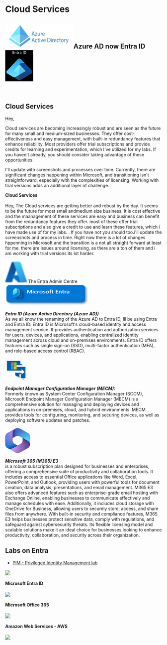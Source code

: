 <h1>Cloud Services <br/></h1>
<h2> <img src="assets/azuread.png"alt="Azure AD" width="220" height="80">Azure AD now Entra ID <img src="assets/entraid.png" alt="Entra ID" width="90" height="100"></h2>
<br>

## Cloud Services

Hey,

Cloud services are becoming increasingly robust and are seen as the future for many small and medium-sized businesses. They offer cost-effectiveness and easy management, with built-in redundancy features that enhance reliability. Most providers offer trial subscriptions and provide credits for learning and experimentation, which I've utilized for my labs. If you haven't already, you should consider taking advantage of these opportunities.

I'll update with screenshots and processes over time. Currently, there are significant changes happening within Microsoft, and transitioning isn't straightforward, especially with the complexities of licensing. Working with trial versions adds an additional layer of challenge.



<b>Cloud Services</b><br><br>
Hey, The Cloud services are getting better and robust by the day. It seems to be the future for most small andmedium size business. It is cost effective and the maanagement of these services are easy and business can benefit from the redundancy features they offer. most of these offer trial subscriptions and also give a credit to use and learn these features, which i have made use of for my labs. . If you have not you should too.i'll update the screenshots and process in time. Right now there is a lot of changes hppenning in Microsoft and the transition is a not all straight forward at least for me. there are issues around licensing, as there are a ton of them and i am working with trial versions its lot harder. <br><br>
<img src="assets/devicon--azure.svg" alt="The Virtual Box" width="70" height="70">   The Entra Admin Centre <img src="assets/mentraadmin.png" alt="The Entra admin centre"  width="270" height="70"><br>

***Entra ID  (Azure Active Directory (Azure AD))***<br>
As we all know the renaming of the Azure AD to Entra ID, Ill be using Entra and Entra ID.
Entra ID is Microsoft's cloud-based identity and access management service. It provides authentication and authorization services for users, devices, and applications, enabling centralized identity management across cloud and on-premises environments. Entra ID offers features such as single sign-on (SSO), multi-factor authentication (MFA), and role-based access control (RBAC).<br>
<br><img src="assets/mecm.png" alt="MECM" width="70" height="70"><br>

***Endpoint Manager Configuration Manager (MECM):***<br>
Formerly known as System Center Configuration Manager (SCCM), Microsoft Endpoint Manager Configuration Manager (MECM) is a comprehensive solution for managing and deploying devices and applications in on-premises, cloud, and hybrid environments. MECM provides tools for configuring, monitoring, and securing devices, as well as deploying software updates and patches.<br>
<br><img src="assets/m365.png" alt="The Virtual Box" width="80" height="80"><br>

***Microsoft 365 (M365) E3***<br> is a robust subscription plan designed for businesses and enterprises, offering a comprehensive suite of productivity and collaboration tools. It includes access to essential Office applications like Word, Excel, PowerPoint, and Outlook, providing users with powerful tools for document creation, data analysis, presentations, and email management. M365 E3 also offers advanced features such as enterprise-grade email hosting with Exchange Online, enabling businesses to communicate effectively and manage schedules with ease. Additionally, it includes cloud storage with OneDrive for Business, allowing users to securely store, access, and share files from anywhere. With built-in security and compliance features, M365 E3 helps businesses protect sensitive data, comply with regulations, and safeguard against cybersecurity threats. Its flexible licensing model and scalable solutions make it an ideal choice for businesses looking to enhance productivity, collaboration, and security across their organization.<br>

## Labs on Entra
- [PIM - Privileged Identity Management lab](https://github.com/rajeevlraman/Microsoft_Enterprise_mobility_and_security)<br>

<img align="center" src="https://i.imgur.com/lVqeRdo.png" /><br><br>
<b>Microsoft Entra ID</b><br><br>
<img align="center" src="https://i.imgur.com/oF8XuTJ.png" /><br><br>
<b>Microsoft Office 365</b><br><br>
<img align="center" src="https://i.imgur.com/HdC3gXr.png" /><br><br>
<b>Amazon Web Services - AWS</b><br><br>
<img align="center" src="https://i.imgur.com/ahLJErM.png" /><br><br>




<!--


Here are some ideas to get you started:

- 🔭 I’m currently working on ...
- 🌱 I’m currently learning ...
- 👯 I’m looking to collaborate on ...
- 🤔 I’m looking for help with ...
- 💬 Ask me about ...
- 📫 How to reach me: ...
- 😄 Pronouns: ...
- ⚡ Fun fact: ...
-->
